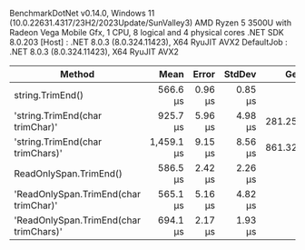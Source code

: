 
BenchmarkDotNet v0.14.0, Windows 11 (10.0.22631.4317/23H2/2023Update/SunValley3)
AMD Ryzen 5 3500U with Radeon Vega Mobile Gfx, 1 CPU, 8 logical and 4 physical cores
.NET SDK 8.0.203
  [Host]     : .NET 8.0.3 (8.0.324.11423), X64 RyuJIT AVX2
  DefaultJob : .NET 8.0.3 (8.0.324.11423), X64 RyuJIT AVX2


 Method                                       | Mean       | Error   | StdDev  | Gen0     | Allocated |
--------------------------------------------- |-----------:|--------:|--------:|---------:|----------:|
 string.TrimEnd()                             |   566.6 μs | 0.96 μs | 0.85 μs |        - |         - |
 'string.TrimEnd(char trimChar)'              |   925.7 μs | 5.96 μs | 4.98 μs | 281.2500 |  588304 B |
 'string.TrimEnd(char trimChars)'             | 1,459.1 μs | 9.15 μs | 8.56 μs | 861.3281 | 1801281 B |
 ReadOnlySpan<char>.TrimEnd()                 |   586.5 μs | 2.42 μs | 2.26 μs |        - |         - |
 'ReadOnlySpan<char>.TrimEnd(char trimChar)'  |   565.1 μs | 5.16 μs | 4.82 μs |        - |         - |
 'ReadOnlySpan<char>.TrimEnd(char trimChars)' |   694.1 μs | 2.17 μs | 1.93 μs |        - |         - |
